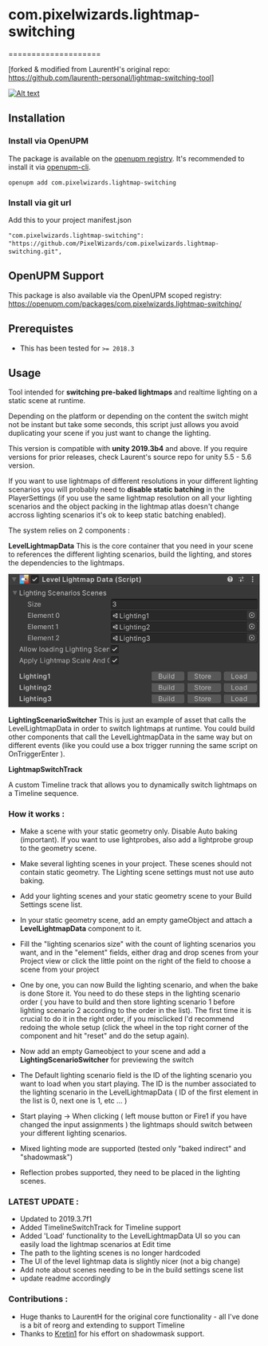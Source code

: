 # com.pixelwizards.lightmap-switching
====================

[forked & modified from LaurentH's original repo: https://github.com/laurenth-personal/lightmap-switching-tool]

[![Alt text](https://img.youtube.com/vi/7lqGM1kvU-0/0.jpg)](https://www.youtube.com/watch?v=7lqGM1kvU-0)


Installation
--------------

### Install via OpenUPM

The package is available on the [openupm registry](https://openupm.com). It's recommended to install it via [openupm-cli](https://github.com/openupm/openupm-cli).

```
openupm add com.pixelwizards.lightmap-switching
```

### Install via git url

Add this to your project manifest.json

```
"com.pixelwizards.lightmap-switching": "https://github.com/PixelWizards/com.pixelwizards.lightmap-switching.git",
```

OpenUPM Support
----------------

This package is also available via the OpenUPM scoped registry: 
https://openupm.com/packages/com.pixelwizards.lightmap-switching/

Prerequistes
---------------
* This has been tested for `>= 2018.3`

Usage
---------------
Tool intended for **switching pre-baked lightmaps** and realtime lighting on a static scene at runtime.

Depending on the platform or depending on the content the switch might not be instant but take some seconds, this script just allows you avoid duplicating your scene if you just want to change the lighting.

This version is compatible with **unity 2019.3b4** and above. If you require versions for prior releases, check Laurent's source repo for unity 5.5 - 5.6 version.

If you want to use lightmaps of different resolutions in your different lighting scenarios you will probably need to **disable static batching** in the PlayerSettings (if you use the same lightmap resolution on all your lighting scenarios and the object packing in the lightmap atlas doesn't change accross lighting scenarios it's ok to keep static batching enabled).

The system relies on 2 components :

**LevelLightmapData**
This is the core container that you need in your scene to references the different lighting scenarios, build the lighting, and stores the dependencies to the lightmaps.

![LevelLightmapData](Documentation~/images/LevelLightmapData.png)

**LightingScenarioSwitcher**
This is just an example of asset that calls the LevelLightmapData in order to switch lightmaps at runtime. You could build other components that call the LevelLightmapData in the same way but on different events (like you could use a box trigger running the same script on OnTriggerEnter ).

**LightmapSwitchTrack**

A custom Timeline track that allows you to dynamically switch lightmaps on a Timeline sequence. 

### How it works :

- Make a scene with your static geometry only. Disable Auto baking (important). If you want to use lightprobes, also add a lightprobe group to the geometry scene.
- Make several lighting scenes in your project. These scenes should not contain static geometry. The Lighting scene settings must not use auto baking.
- Add your lighting scenes and your static geometry scene to your Build Settings scene list.
- In your static geometry scene, add an empty gameObject and attach a **LevelLightmapData** component to it. 
- Fill the "lighting scenarios size" with the count of lighting scenarios you want, and in the "element" fields, either drag and drop scenes from your Project view or click the little point on the right of the field to choose a scene from your project
- One by one, you can now Build the lighting scenario, and when the bake is done Store it. You need to do these steps in the lighting scenario order ( you have to build and then store lighting scenario 1 before lighting scenario 2 according to the order in the list). The first time it is crucial to do it in the right order, if you misclicked I'd recommend redoing the whole setup (click the wheel in the top right corner of the component and hit "reset" and do the setup again).
- Now add an empty Gameobject to your scene and add a **LightingScenarioSwitcher** for previewing the switch
- The Default lighting scenario field is the ID of the lighting scenario you want to load when you start playing. The ID is the number associated to the lighting scenario in the LevelLightmapData ( ID of the first element in the list is 0, next one is 1, etc ... )
- Start playing 
-> When clicking ( left mouse button or Fire1 if you have changed the input assignments ) the lightmaps should switch between your different lighting scenarios.

- Mixed lighting mode are supported (tested only "baked indirect" and "shadowmask")
- Reflection probes supported, they need to be placed in the lighting scenes.

### LATEST UPDATE :

- Updated to 2019.3.7f1
- Added TimelineSwitchTrack for Timeline support
- Added 'Load' functionality to the LevelLightmapData UI so you can easily load the lightmap scenarios at Edit time
- The path to the lighting scenes is no longer hardcoded
- The UI of the level lightmap data is slightly nicer (not a big change)
- Add note about scenes needing to be in the build settings scene list
- update readme accordingly

### Contributions :
- Huge thanks to LaurentH for the original core functionality - all I've done is a bit of reorg and extending to support Timeline
- Thanks to [Kretin1](https://github.com/Kretin1) for his effort on shadowmask support.
